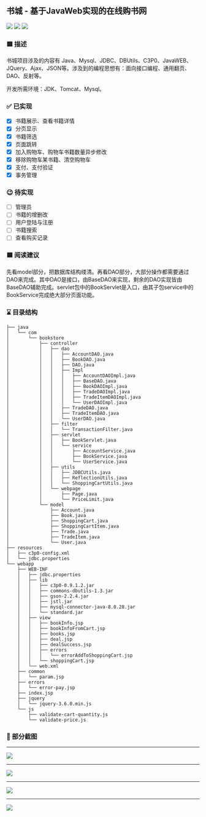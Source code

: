 ## 书城 - 基于JavaWeb实现的在线购书网

![](https://img.shields.io/badge/JDK-17-yellow) ![](https://img.shields.io/badge/IDE-IntelliJ_IDEA-red) ![](https://img.shields.io/badge/Database-MySQL-green)

### 🟥 描述

书城项目涉及的内容有 Java、Mysql、JDBC、DBUtils、C3P0、JavaWEB、JQuery、Ajax、JSON等。涉及到的编程思想有：面向接口编程、通用翻页、DAO、反射等。

开发所需环境：JDK、Tomcat、Mysql。

### ✅ 已实现

- [x] 书籍展示、查看书籍详情
- [x] 分页显示
- [x] 书籍筛选
- [x] 页面跳转
- [x] 加入购物车、购物车书籍数量异步修改
- [x] 移除购物车某书籍、清空购物车
- [x] 支付、支付验证
- [x] 事务管理

### 😉 待实现

- [ ] 管理员
- [ ] 书籍的增删改
- [ ] 用户登陆与注册
- [ ] 书籍搜索
- [ ] 查看购买记录

### 🟦 ️阅读建议

先看model部分，把数据库结构缕清。再看DAO部分，大部分操作都需要通过DAO来完成。其中DAO是接口，由BaseDAO来实现，剩余的DAO实现皆由BaseDAO辅助完成。servlet包中的BookServlet是入口，由其子包service中的BookService完成绝大部分页面功能。

### ⌛️ 目录结构

```
├── java
│   └── com
│       └── bookstore
│           ├── controller
│           │   ├── dao
│           │   │   ├── AccountDAO.java
│           │   │   ├── BookDAO.java
│           │   │   ├── DAO.java
│           │   │   ├── Impl
│           │   │   │   ├── AccountDAOImpl.java
│           │   │   │   ├── BaseDAO.java
│           │   │   │   ├── BookDAOImpl.java
│           │   │   │   ├── TradeDAOImpl.java
│           │   │   │   ├── TradeItemDAOImpl.java
│           │   │   │   └── UserDAOImpl.java
│           │   │   ├── TradeDAO.java
│           │   │   ├── TradeItemDAO.java
│           │   │   └── UserDAO.java
│           │   ├── filter
│           │   │   └── TransactionFilter.java
│           │   ├── servlet
│           │   │   ├── BookServlet.java
│           │   │   └── service
│           │   │       ├── AccountService.java
│           │   │       ├── BookService.java
│           │   │       └── UserService.java
│           │   ├── utils
│           │   │   ├── JDBCUtils.java
│           │   │   ├── ReflectionUtils.java
│           │   │   └── ShoppingCartUtils.java
│           │   └── webpage
│           │       ├── Page.java
│           │       └── PriceLimit.java
│           └── model
│               ├── Account.java
│               ├── Book.java
│               ├── ShoppingCart.java
│               ├── ShoppingCartItem.java
│               ├── Trade.java
│               ├── TradeItem.java
│               └── User.java
├── resources
│   ├── c3p0-config.xml
│   └── jdbc.properties
└── webapp
    ├── WEB-INF
    │   ├── jdbc.properties
    │   ├── lib
    │   │   ├── c3p0-0.9.1.2.jar
    │   │   ├── commons-dbutils-1.3.jar
    │   │   ├── gson-2.2.4.jar
    │   │   ├── jstl.jar
    │   │   ├── mysql-connector-java-8.0.28.jar
    │   │   └── standard.jar
    │   ├── view
    │   │   ├── bookInfo.jsp
    │   │   ├── bookInfoFromCart.jsp
    │   │   ├── books.jsp
    │   │   ├── deal.jsp
    │   │   ├── dealSuccess.jsp
    │   │   ├── errors
    │   │   │   └── errorAddToShoppingCart.jsp
    │   │   └── shoppingCart.jsp
    │   └── web.xml
    ├── common
    │   └── param.jsp
    ├── errors
    │   └── error-pay.jsp
    ├── index.jsp
    ├── jquery
    │   └── jquery-3.6.0.min.js
    └── js
        ├── validate-cart-quantity.js
        └── validate-price.js
```

### 🔘 部分截图
----

![](https://i.drop.cm/29085db6cf14fb1e416752bba.png)

----

![](https://i.drop.cm/1308ef54f7c9d4f3abe69439d.png)

----

![](https://i.drop.cm/de690cda4e21e9e39ea204bac.png)

----

![](https://i.drop.cm/f929978f672455053b72764d5.png)
